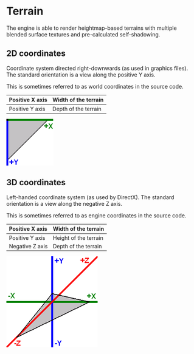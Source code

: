 # Terrain

The engine is able to render heightmap-based terrains with multiple blended surface textures and pre-calculated self-shadowing.

## 2D coordinates

Coordinate system directed right-downwards (as used in graphics files). The standard orientation is a view along the positive Y axis.

This is sometimes referred to as world coordinates in the source code.

| Positive X axis | Width of the terrain |
|:----------------|:---------------------|
| Positive Y axis | Depth of the terrain |

![](images/coord_2d.gif)


## 3D coordinates

Left-handed coordinate system (as used by DirectX). The standard orientation is a view along the negative Z axis.

This is sometimes referred to as engine coordinates in the source code.

| Positive X axis | Width of the terrain |
|:----------------|:---------------------|
| Positive Y axis | Height of the terrain |
| Negative Z axis | Depth of the terrain |

![](images/coord_3d.gif)
